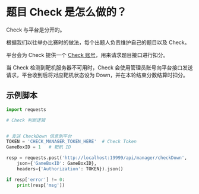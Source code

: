 # 题目 Check 是怎么做的？
Check 与平台是分开的。

根据我们以往举办比赛时的做法，每个出题人负责维护自己的题目以及 Check。

平台会为 Check 提供一个 [Check 账号](/manager/account.html#check-账号)，用来请求题目接口进行扣分。

当 Check 检测到靶机服务器不可用时，Check 会使用管理员账号向平台接口发送请求，平台收到后将对应靶机状态设为 Down，并在本轮结束分数结算时扣分。

## 示例脚本
```python
import requests

# Check 判断逻辑


# 发送 CheckDown 信息到平台
TOKEN = 'CHECK_MANAGER_TOKEN_HERE'  # Check Token
GameBoxID = 1   # 靶机 ID

resp = requests.post('http://localhost:19999/api/manager/checkDown', 
    json={'GameBoxID': GameBoxID}, 
    headers={'Authorization': TOKEN}).json()

if resp['error'] != 0:
    print(resp['msg'])
```